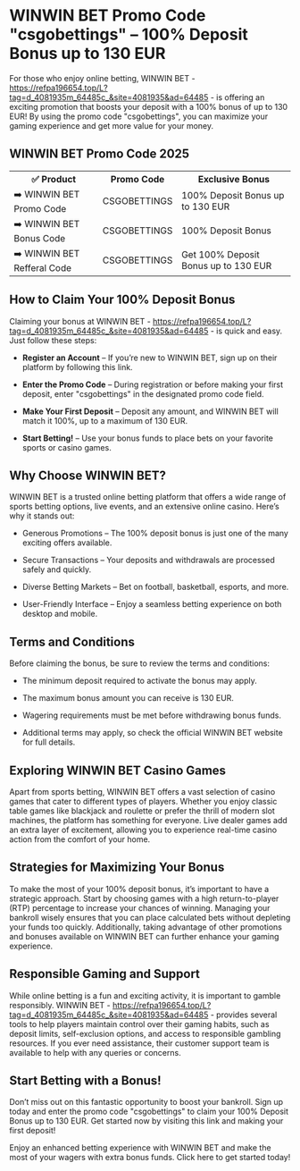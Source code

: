 
<h1>WINWIN BET Promo Code "csgobettings" – 100% Deposit Bonus up to 130 EUR</h1>

For those who enjoy online betting, WINWIN BET - https://refpa196654.top/L?tag=d_4081935m_64485c_&site=4081935&ad=64485 -  is offering an exciting promotion that boosts your deposit with a 100% bonus of up to 130 EUR! By using the promo code "csgobettings", you can maximize your gaming experience and get more value for your money.

<H2>WINWIN BET Promo Code 2025</H2>
 <table>
  <tr>
    <th>✅ Product</th>
    <th>Promo Code</th>
    <th>Exclusive Bonus</th>
  </tr>
  <tr>
    <td>➡️ WINWIN BET Promo Code</td>
    <td>CSGOBETTINGS</td>
    <td>100% Deposit Bonus up to 130 EUR</td>
  </tr>
  <tr>
   <td>➡️ WINWIN BET Bonus Code</td>
    <td>CSGOBETTINGS</td>
    <td>100% Deposit Bonus</td>
  </tr>
  <tr>
  <td>➡️ WINWIN BET Refferal Code</td>
    <td>CSGOBETTINGS</td>
      <td>Get 100% Deposit Bonus up to 130 EUR</td>
  </tr>
</table>

<h2>How to Claim Your 100% Deposit Bonus</h2>

Claiming your bonus at WINWIN BET - https://refpa196654.top/L?tag=d_4081935m_64485c_&site=4081935&ad=64485 - is quick and easy. Just follow these steps:

- **Register an Account** – If you’re new to WINWIN BET, sign up on their platform by following this link.

- **Enter the Promo Code** – During registration or before making your first deposit, enter "csgobettings" in the designated promo code field.

- **Make Your First Deposit** – Deposit any amount, and WINWIN BET will match it 100%, up to a maximum of 130 EUR.

- **Start Betting!** – Use your bonus funds to place bets on your favorite sports or casino games.

<h2>Why Choose WINWIN BET?</h2>

WINWIN BET is a trusted online betting platform that offers a wide range of sports betting options, live events, and an extensive online casino. Here’s why it stands out:

- Generous Promotions – The 100% deposit bonus is just one of the many exciting offers available.

- Secure Transactions – Your deposits and withdrawals are processed safely and quickly.

- Diverse Betting Markets – Bet on football, basketball, esports, and more.

- User-Friendly Interface – Enjoy a seamless betting experience on both desktop and mobile.


<h2>Terms and Conditions</h2>

Before claiming the bonus, be sure to review the terms and conditions:

- The minimum deposit required to activate the bonus may apply.

- The maximum bonus amount you can receive is 130 EUR.

- Wagering requirements must be met before withdrawing bonus funds.

- Additional terms may apply, so check the official WINWIN BET website for full details.

<h2>Exploring WINWIN BET Casino Games</h2>

Apart from sports betting, WINWIN BET offers a vast selection of casino games that cater to different types of players. Whether you enjoy classic table games like blackjack and roulette or prefer the thrill of modern slot machines, the platform has something for everyone. Live dealer games add an extra layer of excitement, allowing you to experience real-time casino action from the comfort of your home.

<h2>Strategies for Maximizing Your Bonus</h2>

To make the most of your 100% deposit bonus, it’s important to have a strategic approach. Start by choosing games with a high return-to-player (RTP) percentage to increase your chances of winning. Managing your bankroll wisely ensures that you can place calculated bets without depleting your funds too quickly. Additionally, taking advantage of other promotions and bonuses available on WINWIN BET can further enhance your gaming experience.

<h2>Responsible Gaming and Support</h2>

While online betting is a fun and exciting activity, it is important to gamble responsibly. WINWIN BET - https://refpa196654.top/L?tag=d_4081935m_64485c_&site=4081935&ad=64485 - provides several tools to help players maintain control over their gaming habits, such as deposit limits, self-exclusion options, and access to responsible gambling resources. If you ever need assistance, their customer support team is available to help with any queries or concerns.

<h2>Start Betting with a Bonus!</h2>

Don’t miss out on this fantastic opportunity to boost your bankroll. Sign up today and enter the promo code "csgobettings" to claim your 100% Deposit Bonus up to 130 EUR. Get started now by visiting this link and making your first deposit!

Enjoy an enhanced betting experience with WINWIN BET and make the most of your wagers with extra bonus funds. Click here to get started today!

